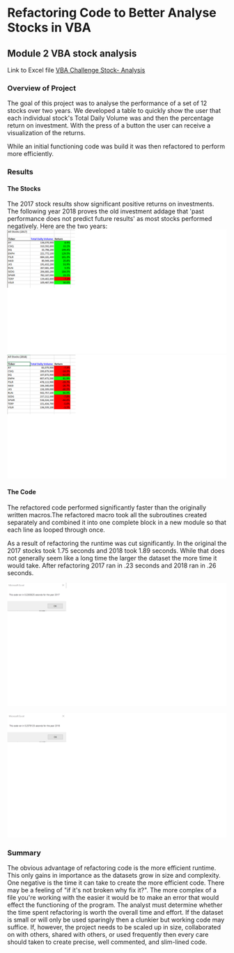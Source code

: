# Refactoring Code to Better Analyse Stocks in VBA
## Module 2 VBA stock analysis

Link to Excel file [VBA Challenge Stock- Analysis](VBA_Challenge.xlsm)

### Overview of Project
The goal of this project was to analyse the performance of a set of 12 stocks over two years. We developed a table to quickly show the user that each individual stock's Total Daily Volume was and then the percentage return on investment. With the press of a button the user can receive a visualization of the returns.

While an initial functioning code was build it was then refactored to perform more efficiently.

### Results
#### The Stocks
The 2017 stock results show significant positive returns on investments. The following year 2018 proves the old investment addage that 'past performance does not predict future results' as most stocks performed negatively. 
Here are the two years:
![2017 stocks](https://github.com/AAVWALSH/stock-analysis/blob/a439cc4d35bf48849510341111a928ca24c04e21/Resources/2017%20stocks.png)
![2018 Stocks](https://github.com/AAVWALSH/stock-analysis/blob/a439cc4d35bf48849510341111a928ca24c04e21/Resources/2018%20stocks.png)

#### The Code
The refactored code performed significantly faster than the originally written macros.The refactored macro took all the subroutines created separately and combined it into one complete block in a new module so that each line as looped through once.

As a result of refactoring the runtime was cut significantly. In the original the 2017 stocks took 1.75 seconds and 2018 took 1.89 seconds. While that does not generally seem like a long time the larger the dataset the more time it would take. After refactoring 2017 ran in .23 seconds and 2018 ran in .26 seconds.

![Runtime after refactoring 2017](https://github.com/AAVWALSH/stock-analysis/blob/a439cc4d35bf48849510341111a928ca24c04e21/Resources/VBA_Challenge_2017.png)

![Runtime after refactoring 2018](https://github.com/AAVWALSH/stock-analysis/blob/a439cc4d35bf48849510341111a928ca24c04e21/Resources/VBA_Challenge_2018.png)

### Summary
The obvious advantage of refactoring code is the more efficient runtime. This only gains in importance as the datasets grow in size and complexity. One negative is the time it can take to create the more efficient code. There may be a feeling of "if it's not broken why fix it?". The more complex of a file you're working with the easier it would be to make an error that would effect the functioning of the program. The analyst must determine whether the time spent refactoring is worth the overall time and effort. If the dataset is small or will only be used sparingly then a clunkier but working code may suffice. If, however, the project needs to be scaled up in size, collaborated on with others, shared with others, or used frequently then every care should taken to create precise, well commented, and slim-lined code. 
